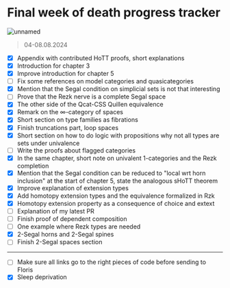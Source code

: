 # Final week of death progress tracker

![unnamed](https://github.com/user-attachments/assets/5b698828-3fb1-42ef-9237-6ff345d71d2c)

> 04-08.08.2024

- [x] Appendix with contributed HoTT proofs, short explanations
- [x] Introduction for chapter 3
- [x] Improve introduction for chapter 5
- [ ] Fix some references on model categories and quasicategories
- [x] Mention that the Segal condition on simplicial sets is not that interesting
- [ ] Prove that the Rezk nerve is a complete Segal space
- [x] The other side of the Qcat-CSS Quillen equivalence
- [x] Remark on the $\infty$-category of spaces
- [x] Short section on type families as fibrations
- [x] Finish truncations part, loop spaces
- [x] Short section on how to do logic with propositions why not all types are sets under univalence
- [ ] Write the proofs about flagged categories
- [x] In the same chapter, short note on univalent 1-categories and the Rezk completion
- [x] Mention that the Segal condition can be reduced to "local wrt horn inclusion" at the start of chapter 5, state the analogous sHoTT theorem
- [x] Improve explanation of extension types
- [x] Add homotopy extension types and the equivalence formalized in Rzk
- [x] Homotopy extension property as a consequence of choice and extext
- [ ] Explanation of my latest PR
- [ ] Finish proof of dependent composition
- [ ] One example where Rezk types are needed
- [x] 2-Segal horns and 2-Segal spines
- [ ] Finish 2-Segal spaces section

---

- [ ] Make sure all links go to the right pieces of code before sending to Floris
- [x] Sleep deprivation
